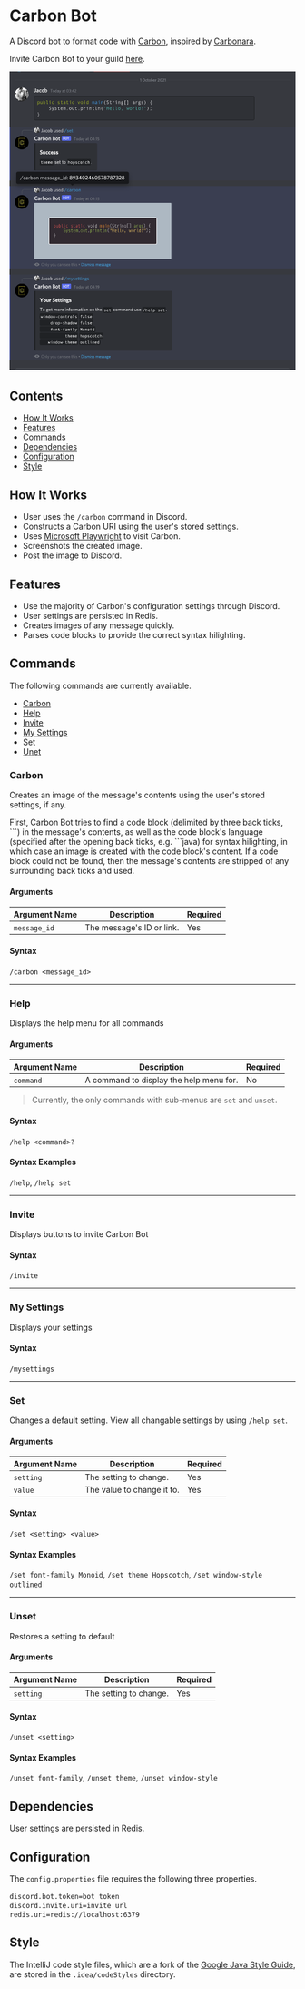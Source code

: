 # Carbon Bot

A Discord bot to format code with [Carbon](https://carbon.now.sh), inspired by
[Carbonara](https://github.com/petersolopov/carbonara).

Invite Carbon Bot to your guild [here](https://discord.com/api/oauth2/authorize?client_id=892151455329427527&permissions=0&scope=applications.commands%20bot
).

![](example.png)

## Contents

* [How It Works](#how-it-works)
* [Features](#features)
* [Commands](#commands)
* [Dependencies](#dependencies)
* [Configuration](#configuration)
* [Style](#style)

## How It Works

* User uses the `/carbon` command in Discord.
* Constructs a Carbon URI using the user's stored settings.
* Uses [Microsoft Playwright](https://github.com/microsoft/playwright-java) to visit Carbon.
* Screenshots the created image.
* Post the image to Discord.

## Features

* Use the majority of Carbon's configuration settings through Discord.
* User settings are persisted in Redis.
* Creates images of any message quickly.
* Parses code blocks to provide the correct syntax hilighting.

## Commands

The following commands are currently available.

* [Carbon](#carbon)
* [Help](#help)
* [Invite](#invite)
* [My Settings](#my-settings)
* [Set](#set)
* [Unet](#unset)

### Carbon

Creates an image of the message's contents using the user's stored settings, if any.

First, Carbon Bot tries to find a code block (delimited by three back ticks, \`\`\`) in the message's contents, as well as the code block's language (specified after the opening back ticks, e.g. \`\`\`java) for syntax hilighting, in which case an image is created with the code block's content. If a code block could not be found, then the message's contents are stripped of any surrounding back ticks and used.

#### Arguments

| Argument Name | Description               | Required |
| ------------- | ------------------------- | -------- |
| `message_id`  | The message's ID or link. | Yes      |

#### Syntax

`/carbon <message_id>`

---
### Help

Displays the help menu for all commands

#### Arguments

| Argument Name | Description                             | Required |
| ------------- | --------------------------------------- | -------- |
| `command`     | A command to display the help menu for. | No       |

> Currently, the only commands with sub-menus are `set` and `unset`.

#### Syntax

`/help <command>?`

#### Syntax Examples

`/help`, `/help set`

---
### Invite

Displays buttons to invite Carbon Bot
#### Syntax

`/invite`

---
### My Settings

Displays your settings

#### Syntax

`/mysettings`

---
### Set

Changes a default setting. View all changable settings by using `/help set`.

#### Arguments

| Argument Name | Description                | Required |
| ------------- | -------------------------- | -------- |
| `setting`     | The setting to change.     | Yes      |
| `value`       | The value to change it to. | Yes      |

#### Syntax

`/set <setting> <value>`

#### Syntax Examples

`/set font-family Monoid`, `/set theme Hopscotch`, `/set window-style outlined`

---
### Unset

Restores a setting to default

#### Arguments

| Argument Name | Description                | Required |
| ------------- | -------------------------- | -------- |
| `setting`     | The setting to change.     | Yes      |

#### Syntax

`/unset <setting>`

#### Syntax Examples

`/unset font-family`, `/unset theme`, `/unset window-style`

## Dependencies

User settings are persisted in Redis.

## Configuration

The `config.properties` file requires the following three properties.
```properties
discord.bot.token=bot token
discord.invite.uri=invite url
redis.uri=redis://localhost:6379
```

## Style

The IntelliJ code style files, which are a fork of the [Google Java Style Guide](https://google.github.io/styleguide/javaguide.html), are stored in the `.idea/codeStyles` directory.
